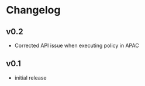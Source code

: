 # Changelog

## v0.2

- Corrected API issue when executing policy in APAC

## v0.1

- initial release
